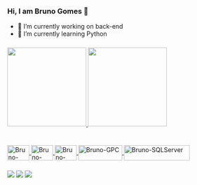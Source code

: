 ### Hi, I am Bruno Gomes 👋


- 🔭 I’m currently working on back-end
- 🌱 I’m currently learning Python

###

<div align="left">
  <a href="https://github.com/brunogomesc">
  <img height="180em" src="https://github-readme-stats.vercel.app/api?username=brunogomesc&show_icons=true&theme=dark&include_all_commits=true&count_private=true"/>
  <img height="180em" src="https://github-readme-stats.vercel.app/api/top-langs/?username=brunogomesc&layout=compact&langs_count=7&theme=dark"/>
</div>

###

<div style="display: inline_block"><br>
  <img align="center" alt="Bruno-Csharp" height="35" width="50" src="https://img.shields.io/badge/C%23-239120?style=for-the-badge&logoColor=white">
  <img align="center" alt="Bruno-Python" height="35" width="50" src="https://img.shields.io/badge/Python-3776AB?style=for-the-badge&logoColor=white">
  <img align="center" alt="Bruno-DotNet" height="35" width="50" src="https://img.shields.io/badge/.NET-5C2D91?style=for-the-badge&logoColor=white">
  <img align="center" alt="Bruno-GPC" height="35" width="100" src="https://img.shields.io/badge/Google_Cloud-4285F4?style=for-the-badge&logoColor=white">
  <img align="center" alt="Bruno-SQLServer" height="35" width="150" src="https://img.shields.io/badge/Microsoft_SQL_Server-CC2927?style=for-the-badge&logoColor=white">
</div>

###

<div>
  <a href="https://www.youtube.com/channel/UCK_sPzyopEO5_NrmhgDxA4A" target="_blank"><img src="https://img.shields.io/badge/YouTube-FF0000?style=for-the-badge&logo=youtube&logoColor=white" target="_blank"></a>
  <a href="https://www.instagram.com/4dev.ti" target="_blank"><img src="https://img.shields.io/badge/-Instagram-%23E4405F?style=for-the-badge&logo=instagram&logoColor=white" target="_blank"></a>
  <a href = "mailto:4developer.ti@gmail.com"><img src="https://img.shields.io/badge/-Gmail-%23333?style=for-the-badge&logo=gmail&logoColor=white" target="_blank"></a>
</div>
